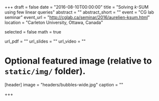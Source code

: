 +++
draft = false
date = "2016-08-10T00:00:00"
title = "Solving $k$-SUM using few linear queries"
abstract = ""
abstract_short = ""
event = "CG lab seminar"
event_url = "http://cglab.ca/seminar/2016/aurelien-ksum.html"
location = "Carleton University, Ottawa, Canada"

selected = false
math = true

url_pdf = ""
url_slides = ""
url_video = ""

# Optional featured image (relative to `static/img/` folder).
[header]
image = "headers/bubbles-wide.jpg"
caption = ""

+++

<!--Embed your slides or video here using-->
<!--[shortcodes](https://gcushen.github.io/hugo-academic-demo/post/writing-markdown-latex/).-->
<!--Further details can easily be added using *Markdown* and $\rm \LaTeX$ math-->
<!--code. -->

